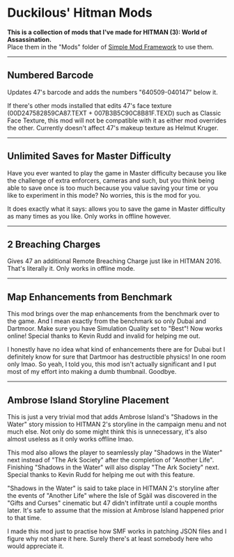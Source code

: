 # Duckilous' Hitman Mods

**This is a collection of mods that I've made for HITMAN (3): World of Assassination.**  
Place them in the "Mods" folder of [Simple Mod Framework](https://github.com/atampy25/simple-mod-framework) to use them.

___

## Numbered Barcode

Updates 47's barcode and adds the numbers "640509-040147" below it. 

If there's other mods installed that edits 47's face texture (00D247582859CA87.TEXT + 007B3B5C90C8B81F.TEXD) such as Classic Face Texture, this mod will not be compatible with it as either mod overrides the other. Currently doesn't affect 47's makeup texture as Helmut Kruger.

___

## Unlimited Saves for Master Difficulty

Have you ever wanted to play the game in Master difficulty because you like the challenge of extra enforcers, cameras and such, but you think being able to save once is too much because you value saving your time or you like to experiment in this mode? No worries, this is the mod for you.

It does exactly what it says: allows you to save the game in Master difficulty as many times as you like. Only works in offline however.

___

## 2 Breaching Charges

Gives 47 an additional Remote Breaching Charge just like in HITMAN 2016. That's literally it. Only works in offline mode.

___

## Map Enhancements from Benchmark

This mod brings over the map enhancements from the benchmark over to the game.
And I mean exactly from the benchmark so only Dubai and Dartmoor. Make sure you have Simulation Quality set to "Best"!
Now works online! Special thanks to Kevin Rudd and invalid for helping me out.

I honestly have no idea what kind of enhancements there are for Dubai but I definitely know for sure that Dartmoor has destructible physics!
In one room only lmao. So yeah, I told you, this mod isn't actually significant and I put most of my effort into making a dumb thumbnail. Goodbye.

___

## Ambrose Island Storyline Placement

This is just a very trivial mod that adds Ambrose Island's "Shadows in the Water" story mission to HITMAN 2's storyline in the campaign menu and not much else. Not only do some might think this is unnecessary, it's also almost useless as it only works offline lmao.

This mod also allows the player to seamlessly play "Shadows in the Water" next instead of "The Ark Society" after the completion of
"Another Life". Finishing "Shadows in the Water" will also display "The Ark Society" next.
Special thanks to Kevin Rudd for helping me out with this feature.

"Shadows in the Water" is said to take place in HITMAN 2's storyline after the events of "Another Life" where the Isle of Sgàil was discovered in the "Gifts and Curses" cinematic but 47 didn't infiltrate until a couple months later. It's safe to assume that the mission at Ambrose Island happened prior to that time.

I made this mod just to practise how SMF works in patching JSON files and I figure why not share it here.
Surely there's at least somebody here who would appreciate it.
